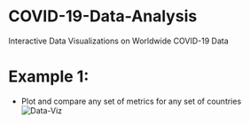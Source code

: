 # COVID-19-Data-Analysis
Interactive Data Visualizations on Worldwide COVID-19 Data

# Example 1: 
  - Plot and compare any set of metrics for any set of countries  
![Data-Viz](https://github.com/SJUACM/COVID-19-Data-Analysis/blob/main/Interactive%20Plotting%20Example.gif?raw=true)
